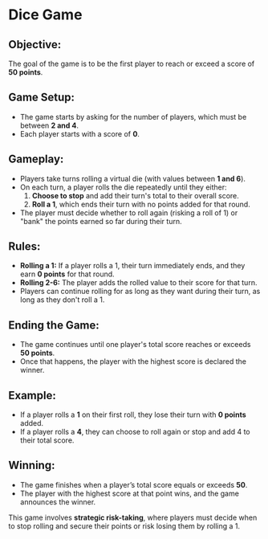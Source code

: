 # Dice Game

## Objective:
The goal of the game is to be the first player to reach or exceed a score of **50 points**.

## Game Setup:
- The game starts by asking for the number of players, which must be between **2 and 4**.
- Each player starts with a score of **0**.

## Gameplay:
- Players take turns rolling a virtual die (with values between **1 and 6**).
- On each turn, a player rolls the die repeatedly until they either:
  1. **Choose to stop** and add their turn's total to their overall score.
  2. **Roll a 1**, which ends their turn with no points added for that round.
- The player must decide whether to roll again (risking a roll of 1) or "bank" the points earned so far during their turn.

## Rules:
- **Rolling a 1:** If a player rolls a 1, their turn immediately ends, and they earn **0 points** for that round.
- **Rolling 2-6:** The player adds the rolled value to their score for that turn.
- Players can continue rolling for as long as they want during their turn, as long as they don't roll a 1.

## Ending the Game:
- The game continues until one player's total score reaches or exceeds **50 points**.
- Once that happens, the player with the highest score is declared the winner.

## Example:
- If a player rolls a **1** on their first roll, they lose their turn with **0 points** added.
- If a player rolls a **4**, they can choose to roll again or stop and add 4 to their total score.

## Winning:
- The game finishes when a player’s total score equals or exceeds **50**.
- The player with the highest score at that point wins, and the game announces the winner.

This game involves **strategic risk-taking**, where players must decide when to stop rolling and secure their points or risk losing them by rolling a 1.
